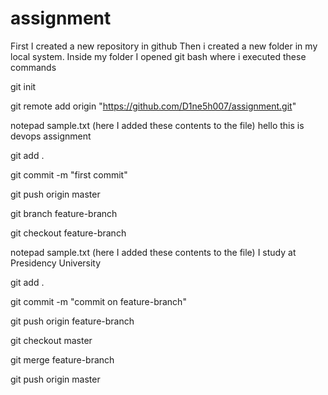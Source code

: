 # assignment
First I created a new repository in github Then i created a new folder in my local system. Inside my folder I opened git bash where i executed these commands

git init

git remote add origin "https://github.com/D1ne5h007/assignment.git"

notepad sample.txt (here I added these contents to the file) hello this is devops assignment

git add .

git commit -m "first commit"

git push origin master

git branch feature-branch

git checkout feature-branch

notepad sample.txt (here I added these contents to the file) I study at Presidency University 

git add .

git commit -m "commit on feature-branch"

git push origin feature-branch

git checkout master

git merge feature-branch

git push origin master
